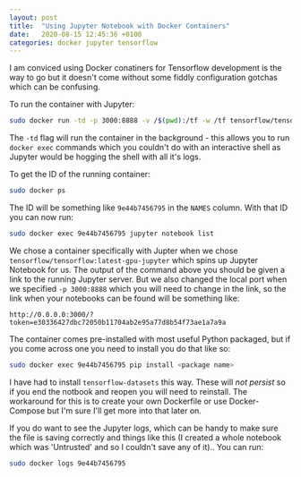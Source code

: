 ```yaml
---
layout: post
title:  "Using Jupyter Notebook with Docker Containers"
date:   2020-08-15 12:45:36 +0100
categories: docker jupyter tensorflow
---
```


I am conviced using Docker conatiners for Tensorflow development is the way to go but it doesn't come without some fiddly configuration gotchas which can be confusing. 

To run the container with Jupyter:
```bash
sudo docker run -td -p 3000:8888 -v /$(pwd):/tf -w /tf tensorflow/tensorflow:latest-gpu-jupyter
```

The `-td` flag will run the container in the background - this allows you to run `docker exec` commands which you couldn't do with an interactive shell as Jupyter would be hogging the shell with all it's logs.

To get the ID of the running container:

```bash
sudo docker ps
```

The ID will be something like `9e44b7456795` in the `NAMES` column. With that ID you can now run:

```bash
sudo docker exec 9e44b7456795 jupyter notebook list
```

We chose a container specifically with Jupter when we chose `tensorflow/tensorflow:latest-gpu-jupyter` which spins up Jupyter Notebook for us. The output of the command above you should be given a link to the running Jupyter server. But we also changed the local port when we specified `-p 3000:8888` which you will need to change in the link, so the link when your notebooks can be found will be something like:

```
http://0.0.0.0:3000/?token=e30336427dbc72050b11704ab2e95a77d8b54f73ae1a7a9a
```

The container comes pre-installed with most useful Python packaged, but if you come across one you need to install you do that like so:

```bash
sudo docker exec 9e44b7456795 pip install <package name>
```

I have had to install `tensorflow-datasets` this way. These will _not persist_ so if you end the notbook and reopen you will need to reinstall. The workaround for this is to create your own Dockerfile or use Docker-Compose but I'm sure I'll get more into that later on.

If you do want to see the Jupyter logs, which can be handy to make sure the file is saving correctly and things like this (I created a whole notebook which was 'Untrusted' and so I couldn't save any of it).. You can run:

```bash
sudo docker logs 9e44b7456795
```
